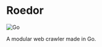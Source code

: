 # Roedor

![Go](https://github.com/oAGoulart/roedor/workflows/Go/badge.svg)

A modular web crawler made in Go.
